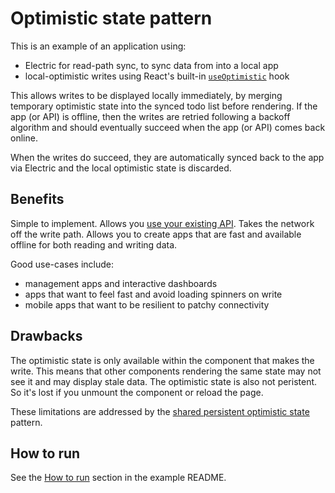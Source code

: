 # Optimistic state pattern

This is an example of an application using:

- Electric for read-path sync, to sync data from into a local app
- local-optimistic writes using React's built-in [`useOptimistic`](https://react.dev/reference/react/useOptimistic) hook

This allows writes to be displayed locally immediately, by merging temporary optimistic state into the synced todo list before rendering. If the app (or API) is offline, then the writes are retried following a backoff algorithm and should eventually succeed when the app (or API) comes back online.

When the writes do succeed, they are automatically synced back to the app via Electric and the local optimistic state is discarded.

## Benefits

Simple to implement. Allows you [use your existing API](https://electric-sql.com/blog/2024/11/21/local-first-with-your-existing-api). Takes the network off the write path. Allows you to create apps that are fast and available offline for both reading and writing data.

Good use-cases include:

- management apps and interactive dashboards
- apps that want to feel fast and avoid loading spinners on write
- mobile apps that want to be resilient to patchy connectivity

## Drawbacks

The optimistic state is only available within the component that makes the write. This means that other components rendering the same state may not see it and may display stale data. The optimistic state is also not peristent. So it's lost if you unmount the component or reload the page.

These limitations are addressed by the [shared persistent optimistic state](../../3-shared-persistent) pattern.

## How to run

See the [How to run](../../README.md#how-to-run) section in the example README.
